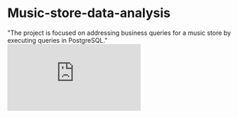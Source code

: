 # Music-store-data-analysis
"The project is focused on addressing business queries for a music store by executing queries in PostgreSQL."
![image](https://www.freepik.com/free-photo/male-musician-creates-music-using-computer-keyboard-musician-workplace_24252441.htm#query=music%20store&position=4&from_view=keyword&track=ais)
